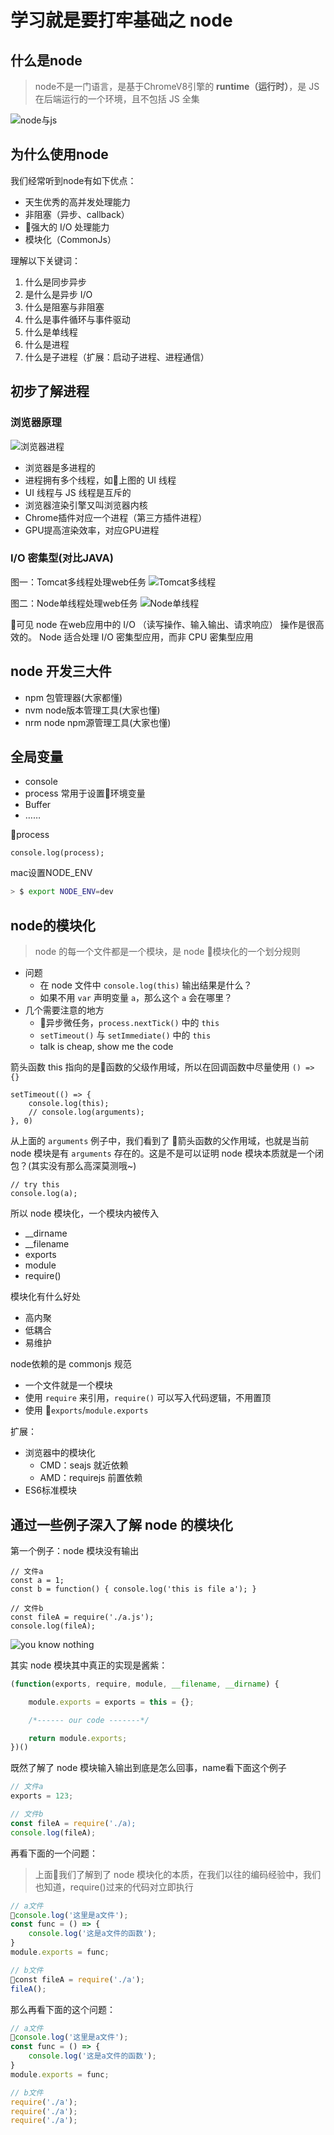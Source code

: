 # 学习就是要打牢基础之 node

## 什么是node
> node不是一门语言，是基于ChromeV8引擎的 **runtime（运行时）**，是 JS 在后端运行的一个环境，且不包括 JS 全集  

![node与js](./img/collection-of-node.jpg)

## 为什么使用node

我们经常听到node有如下优点：
- 天生优秀的高并发处理能力
- 非阻塞（异步、callback）
- 强大的 I/O 处理能力
- 模块化（CommonJs）

理解以下关键词：
1. 什么是同步异步
2. 是什么是异步 I/O
3. 什么是阻塞与非阻塞
4. 什么是事件循环与事件驱动
5. 什么是单线程
6. 什么是进程
7. 什么是子进程（扩展：启动子进程、进程通信）

## 初步了解进程

### 浏览器原理
![浏览器进程](./img/browser-engin.jpg)

- 浏览器是多进程的
- 进程拥有多个线程，如上图的 UI 线程
- UI 线程与 JS 线程是互斥的
- 浏览器渲染引擎又叫浏览器内核
- Chrome插件对应一个进程（第三方插件进程）
- GPU提高渲染效率，对应GPU进程

### I/O 密集型(对比JAVA)
图一：Tomcat多线程处理web任务
![Tomcat多线程](./img/tomcat.jpg)

图二：Node单线程处理web任务
![Node单线程](./img/node进程.jpg)

可见 node 在web应用中的 I/O （读写操作、输入输出、请求响应） 操作是很高效的。
Node 适合处理 I/O 密集型应用，而非 CPU 密集型应用

## node 开发三大件
- npm 包管理器(大家都懂)
- nvm node版本管理工具(大家也懂)
- nrm node npm源管理工具(大家也懂)

## 全局变量
- console
- process 常用于设置环境变量
- Buffer
- ……

process
```JS
console.log(process);
```

mac设置NODE_ENV
```bash
> $ export NODE_ENV=dev
```

## node的模块化
> node 的每一个文件都是一个模块，是 node 模块化的一个划分规则

- 问题
    - 在 node 文件中 `console.log(this)` 输出结果是什么？
    - 如果不用 `var` 声明变量 `a`，那么这个 `a` 会在哪里？
- 几个需要注意的地方
    - 异步微任务，`process.nextTick()` 中的 `this`
    - `setTimeout()` 与 `setImmediate()` 中的 `this`
    - talk is cheap, show me the code

箭头函数 this 指向的是函数的父级作用域，所以在回调函数中尽量使用 `() => {}`
```JS
setTimeout(() => {
    console.log(this);
    // console.log(arguments);
}, 0)
```

从上面的 `arguments` 例子中，我们看到了 箭头函数的父作用域，也就是当前 node 模块是有 `arguments` 存在的。这是不是可以证明 node 模块本质就是一个闭包？(其实没有那么高深莫测哦~)
```JS
// try this
console.log(a);
```

所以 node 模块化，一个模块内被传入
- __dirname
- __filename
- exports
- module
- require()

模块化有什么好处
- 高内聚
- 低耦合
- 易维护

node依赖的是 commonjs 规范
- 一个文件就是一个模块
- 使用 `require` 来引用，`require()` 可以写入代码逻辑，不用置顶
- 使用 `exports`/`module.exports`

扩展：
- 浏览器中的模块化
    - CMD：seajs 就近依赖
    - AMD：requirejs 前置依赖
- ES6标准模块

## 通过一些例子深入了解 node 的模块化
第一个例子：node 模块没有输出
```JS
// 文件a
const a = 1;
const b = function() { console.log('this is file a'); }

// 文件b
const fileA = require('./a.js');
console.log(fileA);
```

![you know nothing](./img/youknownothing.gif)

其实 node 模块其中真正的实现是酱紫：
```js
(function(exports, require, module, __filename, __dirname) {

    module.exports = exports = this = {};

    /*------ our code -------*/

    return module.exports;
})()
```

既然了解了 node 模块输入输出到底是怎么回事，name看下面这个例子
```js
// 文件a
exports = 123;

// 文件b
const fileA = require('./a);
console.log(fileA);
```

再看下面的一个问题：
> 上面我们了解到了 node 模块化的本质，在我们以往的编码经验中，我们也知道，require()过来的代码对立即执行  
```js
// a文件
console.log('这里是a文件');
const func = () => {
    console.log('这是a文件的函数');
}
module.exports = func;

// b文件
const fileA = require('./a');
fileA();
```

那么再看下面的这个问题：
```js
// a文件
console.log('这里是a文件');
const func = () => {
    console.log('这是a文件的函数');
}
module.exports = func;

// b文件
require('./a');
require('./a');
require('./a');
```


